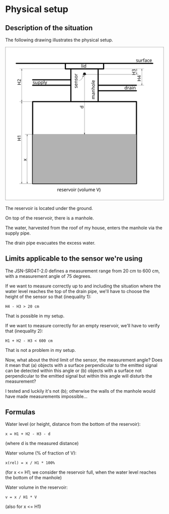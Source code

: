 # Physical setup

## Description of the situation

The following drawing illustrates the physical setup.

![drawing1](./reservoir.svg)

The reservoir is located under the ground.

On top of the reservoir, there is a manhole.

The water, harvested from the roof of my house, enters the manhole via the supply pipe.

The drain pipe evacuates the excess water.

## Limits applicable to the sensor we're using
The JSN-SR04T-2.0 defines a measurement range from 20 cm to 600 cm, with a measurement angle of 75 degrees.

If we want to measure correctly up to and including the situation where the water level
reaches the top of the drain pipe, we'll have to choose the height of the sensor so that (inequality 1):
```
H4 - H3 > 20 cm
```
That is possible in my setup.

If we want to measure correctly for an empty reservoir, we'll have to verify that (inequality 2):
```
H1 + H2 - H3 < 600 cm
```
That is not a problem in my setup.

Now, what about the third limit of the sensor, the measurement angle?
Does it mean that
(a) objects with a surface perpendicular to the emitted signal can be detected within this angle
or
(b) objects with a surface not perpendicular to the emitted signal but within this angle will disturb the measurement?

I tested and luckily it's not (b); otherwise the walls of the manhole would have made measurements impossible...

## Formulas
Water level (or height, distance from the bottom of the reservoir):
```
x = H1 + H2 - H3 - d
```
(where d is the measured distance)

Water volume (% of fraction of V):
```
x(rel) = x / H1 * 100%
```
(for x <= H1; we consider the reservoir full, when the water level reaches the bottom of the manhole)

Water volume in the reservoir:
```
v = x / H1 * V
```
(also for x <= H1)

